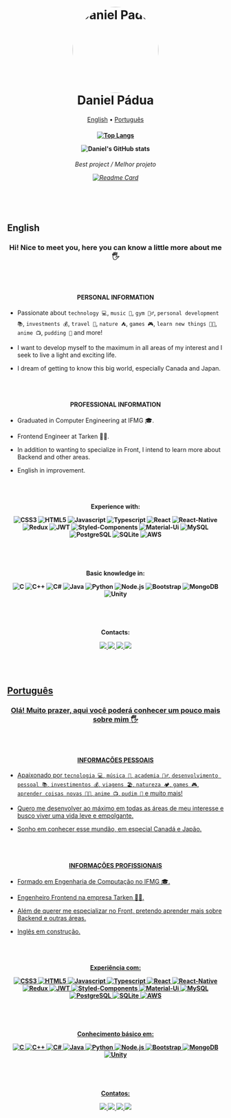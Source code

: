 <h1 align="center">
  <br>
  <a href="https://github.com/danielmpadua/"><img src="https://avatars.githubusercontent.com/u/43578469?v=4" alt="Daniel Padua" width="200" style="width:200px; border-radius: 50%"></a>
  <br>
  Daniel Pádua
  <br>
</h1>

<p align="center">
  <a href="#english">English</a> •
  <a href="#português">Português</a>
</p>

<h4 align="center">

  [![Top Langs](https://github-readme-stats.vercel.app/api/top-langs/?username=danielmpadua&layout=compact&theme=dark)](https://github.com/danielmpadua)

  ![Daniel's GitHub stats](https://github-readme-stats.vercel.app/api?username=danielmpadua&show_icons=true&theme=dark&count_private=true&include_all_commits=true)

</h4>

<h6 align="center">

  Best project / Melhor projeto

  [![Readme Card](https://github-readme-stats.vercel.app/api/pin/?username=aphiex&repo=aphiexapp&theme=dark)](https://github.com/aphiex/aphiexapp)

</h6>
 
<br/>
<br/>

## English

<h3 align="center">
  Hi! Nice to meet you, here you can know a little more about me  🖐
</h3>

<br/>
<br/>

<h4 align="center">
  PERSONAL INFORMATION
</h4>

- Passionate about `technology 💻`, `music 🎸`, `gym 🏋️‍♂️`, `personal development 📚`, `investments 💰`, `travel 🗽`, `nature ⛺`, `games 🎮`, `learn new things 👨‍🎓`, `anime 📺`, `pudding 🍮` and more!

- I want to develop myself to the maximum in all areas of my interest and I seek to live a light and exciting life.

- I dream of getting to know this big world, especially Canada and Japan.

<br/>
<br/>
  
<h4 align="center">
  PROFESSIONAL INFORMATION
</h4>

- Graduated in Computer Engineering at IFMG 🎓.

- Frontend Engineer at Tarken 👨‍💻.

- In addition to wanting to specialize in Front, I intend to learn more about Backend and other areas.

- English in improvement.

<br/>
<br/>
  
<h4 align="center">
  Experience with:
  <p/>

  ![CSS3](https://img.shields.io/badge/CSS-239120?&style=for-the-badge&logo=css3&logoColor=white)
  ![HTML5](https://img.shields.io/badge/HTML5-E34F26?style=for-the-badge&logo=html5&logoColor=white)
  ![Javascript](https://img.shields.io/badge/JavaScript-323330?style=for-the-badge&logo=javascript&logoColor=F7DF1E)
  ![Typescript](https://img.shields.io/badge/TypeScript-007ACC?style=for-the-badge&logo=typescript&logoColor=white)
  ![React](https://img.shields.io/badge/React-20232A?style=for-the-badge&logo=react&logoColor=61DAFB)
  ![React-Native](https://img.shields.io/badge/React_Native-20232A?style=for-the-badge&logo=react&logoColor=61DAFB)
  ![Redux](https://img.shields.io/badge/Redux-593D88?style=for-the-badge&logo=redux&logoColor=white)
  ![JWT](https://img.shields.io/badge/json%20web%20tokens-323330?style=for-the-badge&logo=json-web-tokens&logoColor=pink)
  ![Styled-Components](https://img.shields.io/badge/styled--components-DB7093?style=for-the-badge&logo=styled-components&logoColor=white)
  ![Material-Ui](https://img.shields.io/badge/Material--UI-0081CB?style=for-the-badge&logo=material-ui&logoColor=white)
  ![MySQL](https://img.shields.io/badge/MySQL-00000F?style=for-the-badge&logo=mysql&logoColor=white)
  ![PostgreSQL](https://img.shields.io/badge/PostgreSQL-316192?style=for-the-badge&logo=postgresql&logoColor=white)
  ![SQLite](https://img.shields.io/badge/SQLite-07405E?style=for-the-badge&logo=sqlite&logoColor=white)
  ![AWS](https://img.shields.io/badge/Amazon_AWS-232F3E?style=for-the-badge&logo=amazon-aws&logoColor=white)
</h4>

<br/>
<br/>
    
<h4 align="center">
  Basic knowledge in:
  <p/>
 
  ![C](https://img.shields.io/badge/C-00599C?style=for-the-badge&logo=c&logoColor=white)
  ![C++](https://img.shields.io/badge/C%2B%2B-00599C?style=for-the-badge&logo=c%2B%2B&logoColor=white)
  ![C#](https://img.shields.io/badge/C%23-239120?style=for-the-badge&logo=c-sharp&logoColor=white)
  ![Java](https://img.shields.io/badge/Java-ED8B00?style=for-the-badge&logo=java&logoColor=white)
  ![Python](https://img.shields.io/badge/Python-3776AB?style=for-the-badge&logo=python&logoColor=white)
  ![Node.js](https://img.shields.io/badge/Node.js-43853D?style=for-the-badge&logo=node.js&logoColor=white)
  ![Bootstrap](https://img.shields.io/badge/Bootstrap-563D7C?style=for-the-badge&logo=bootstrap&logoColor=white)
  ![MongoDB](https://img.shields.io/badge/MongoDB-4EA94B?style=for-the-badge&logo=mongodb&logoColor=white)
  ![Unity](https://img.shields.io/badge/Unity-100000?style=for-the-badge&logo=unity&logoColor=white)
</h4>

<br/>
<br/>
    
<h4 align="center">
  Contacts:
  <p/>
  
  <a href="mailto:danielmarianopadua@gmail.com"><img src="https://img.shields.io/badge/-Gmail-%23333?style=for-the-badge&logo=gmail&logoColor=white" target="_blank" />
  <a href="https://www.instagram.com/danielmpadua/" target="_blank"><img src="https://img.shields.io/badge/-Instagram-%23E4405F?style=for-the-badge&logo=instagram&logoColor=white" target="_blank" />
  <a href="https://www.linkedin.com/in/danielmpadua/" target="_blank"><img src="https://img.shields.io/badge/-LinkedIn-%230077B5?style=for-the-badge&logo=linkedin&logoColor=white" target="_blank" />
  <a href="https://github.com/danielmpadua/" target="_blank"><img src="https://img.shields.io/badge/GitHub-100000?style=for-the-badge&logo=github&logoColor=white" target="_blank" />
  <!--
  <a href="https://www.youtube.com/channel/UC_-uuuZbY0AAt9CViNzvc-Q" target="_blank"><img src="https://img.shields.io/badge/YouTube-FF0000?style=for-the-badge&logo=youtube&logoColor=white" target="_blank" />
  <a href="https://discord.gg/wagxzStdcR" target="_blank"><img src="https://img.shields.io/badge/Discord-7289DA?style=for-the-badge&logo=discord&logoColor=white" target="_blank" />
  -->
</h4>

<br/>
<br/>
    
## Português

<h3 align="center">
Olá! Muito prazer, aqui você poderá conhecer um pouco mais sobre mim  🖐
</h3>

<br/>
<br/>
    
<h4 align="center">
  INFORMAÇÕES PESSOAIS
</h4>

- Apaixonado por `tecnologia 💻`, `música 🎸`, `academia 🏋️‍♂️`, `desenvolvimento pessoal 📚`,  `investimentos 💰`, `viagens 🏖`, `natureza 🏕`, `games 🎮`, `aprender coisas novas 👨‍🎓`, `anime 📺`, `pudim 🍮` e  muito mais!

- Quero me desenvolver ao máximo em todas as áreas de meu interesse e busco viver uma vida leve e empolgante.

- Sonho em conhecer esse mundão, em especial Canadá e Japão.

<br/>
<br/>
    
<h4 align="center">
  INFORMAÇÕES PROFISSIONAIS
</h4>

- Formado em Engenharia de Computação no IFMG 🎓.

- Engenheiro Frontend na empresa Tarken 👨‍💻.

- Além de querer me especializar no Front, pretendo aprender mais sobre Backend e outras áreas.

- Inglês em construção.

<br/>
<br/>
    
<h4 align="center">
  Experiência com:
  <p/>

  ![CSS3](https://img.shields.io/badge/CSS-239120?&style=for-the-badge&logo=css3&logoColor=white)
  ![HTML5](https://img.shields.io/badge/HTML5-E34F26?style=for-the-badge&logo=html5&logoColor=white)
  ![Javascript](https://img.shields.io/badge/JavaScript-323330?style=for-the-badge&logo=javascript&logoColor=F7DF1E)
  ![Typescript](https://img.shields.io/badge/TypeScript-007ACC?style=for-the-badge&logo=typescript&logoColor=white)
  ![React](https://img.shields.io/badge/React-20232A?style=for-the-badge&logo=react&logoColor=61DAFB)
  ![React-Native](https://img.shields.io/badge/React_Native-20232A?style=for-the-badge&logo=react&logoColor=61DAFB)
  ![Redux](https://img.shields.io/badge/Redux-593D88?style=for-the-badge&logo=redux&logoColor=white)
  ![JWT](https://img.shields.io/badge/json%20web%20tokens-323330?style=for-the-badge&logo=json-web-tokens&logoColor=pink)
  ![Styled-Components](https://img.shields.io/badge/styled--components-DB7093?style=for-the-badge&logo=styled-components&logoColor=white)
  ![Material-Ui](https://img.shields.io/badge/Material--UI-0081CB?style=for-the-badge&logo=material-ui&logoColor=white)
  ![MySQL](https://img.shields.io/badge/MySQL-00000F?style=for-the-badge&logo=mysql&logoColor=white)
  ![PostgreSQL](https://img.shields.io/badge/PostgreSQL-316192?style=for-the-badge&logo=postgresql&logoColor=white)
  ![SQLite](https://img.shields.io/badge/SQLite-07405E?style=for-the-badge&logo=sqlite&logoColor=white)
  ![AWS](https://img.shields.io/badge/Amazon_AWS-232F3E?style=for-the-badge&logo=amazon-aws&logoColor=white)
</h4>

<br/>
<br/>
    
<h4 align="center">
  Conhecimento básico em:
  <p/>
  
  ![C](https://img.shields.io/badge/C-00599C?style=for-the-badge&logo=c&logoColor=white)
  ![C++](https://img.shields.io/badge/C%2B%2B-00599C?style=for-the-badge&logo=c%2B%2B&logoColor=white)
  ![C#](https://img.shields.io/badge/C%23-239120?style=for-the-badge&logo=c-sharp&logoColor=white)
  ![Java](https://img.shields.io/badge/Java-ED8B00?style=for-the-badge&logo=java&logoColor=white)
  ![Python](https://img.shields.io/badge/Python-3776AB?style=for-the-badge&logo=python&logoColor=white)
  ![Node.js](https://img.shields.io/badge/Node.js-43853D?style=for-the-badge&logo=node.js&logoColor=white)
  ![Bootstrap](https://img.shields.io/badge/Bootstrap-563D7C?style=for-the-badge&logo=bootstrap&logoColor=white)
  ![MongoDB](https://img.shields.io/badge/MongoDB-4EA94B?style=for-the-badge&logo=mongodb&logoColor=white)
  ![Unity](https://img.shields.io/badge/Unity-100000?style=for-the-badge&logo=unity&logoColor=white)
</h4>

<br/>
<br/>
    
<h4 align="center">
  Contatos:
  <p/>
  
  <a href="mailto:danielmarianopadua@gmail.com"><img src="https://img.shields.io/badge/-Gmail-%23333?style=for-the-badge&logo=gmail&logoColor=white" target="_blank" />
  <a href="https://www.instagram.com/danielmpadua/" target="_blank"><img src="https://img.shields.io/badge/-Instagram-%23E4405F?style=for-the-badge&logo=instagram&logoColor=white" target="_blank" />
  <a href="https://www.linkedin.com/in/danielmpadua/" target="_blank"><img src="https://img.shields.io/badge/-LinkedIn-%230077B5?style=for-the-badge&logo=linkedin&logoColor=white" target="_blank" />
  <a href="https://github.com/danielmpadua/" target="_blank"><img src="https://img.shields.io/badge/GitHub-100000?style=for-the-badge&logo=github&logoColor=white" target="_blank" />
  <!--
  <a href="https://www.youtube.com/channel/UC_-uuuZbY0AAt9CViNzvc-Q" target="_blank"><img src="https://img.shields.io/badge/YouTube-FF0000?style=for-the-badge&logo=youtube&logoColor=white" target="_blank" />
  <a href="https://discord.gg/wagxzStdcR" target="_blank"><img src="https://img.shields.io/badge/Discord-7289DA?style=for-the-badge&logo=discord&logoColor=white" target="_blank" />
  -->
</h4>
